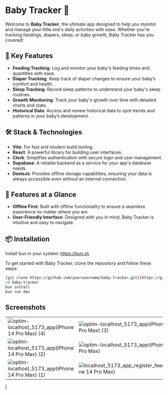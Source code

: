 # Baby Tracker 👶

Welcome to **Baby Tracker**, the ultimate app designed to help you monitor and manage your little one's daily activities with ease. Whether you're tracking feedings, diapers, sleep, or baby growth, Baby Tracker has you covered!

## 🚀 Key Features

- **Feeding Tracking**: Log and monitor your baby's feeding times and quantities with ease.
- **Diaper Tracking**: Keep track of diaper changes to ensure your baby’s comfort and health.
- **Sleep Tracking**: Record sleep patterns to understand your baby's sleep routines.
- **Growth Monitoring**: Track your baby's growth over time with detailed charts and stats.
- **Historical Data**: Access and review historical data to spot trends and patterns in your baby’s development.

## 🛠 Stack & Technologies

- **Vite**: For fast and modern build tooling.
- **React**: A powerful library for building user interfaces.
- **Clerk**: Simplifies authentication with secure login and user management.
- **Supabase**: A reliable backend as a service for your app's database needs.
- **DexieJs**: Provides offline storage capabilities, ensuring your data is always accessible even without an internet connection.

## 🌟 Features at a Glance

- **Offline First**: Built with offline functionality to ensure a seamless experience no matter where you are.
- **User-Friendly Interface**: Designed with you in mind, Baby Tracker is intuitive and easy to navigate.

## 📦 Installation
Install bun in your system: https://bun.sh

To get started with Baby Tracker, clone the repository and follow these steps:

```bash
[git clone https://github.com/yourusername/baby-tracker.git](https://github.com/LuisHCK/baby-tracker.git)
cd baby-tracker
bun install
bun run dev
```

## Screenshots

| | |
| --- | --- |
| ![optim-localhost_5173_app(iPhone 14 Pro Max) (4)](https://github.com/user-attachments/assets/a7c19cf4-9976-4a85-9315-a0fe1b6027b5) | ![optim-localhost_5173_app(iPhone 14 Pro Max) (3)](https://github.com/user-attachments/assets/90c0746b-5e79-4d7a-953b-84893c43942e) |
| ![optim-localhost_5173_app(iPhone 14 Pro Max) (2)](https://github.com/user-attachments/assets/0b3b39af-176c-41eb-992b-19c67940d1bc) | ![optim-localhost_5173_app(iPhone 14 Pro Max)](https://github.com/user-attachments/assets/a001daf2-a1c9-4230-b55b-f89e69641f2b) |
| ![optim-localhost_5173_app(iPhone 14 Pro Max) (1)](https://github.com/user-attachments/assets/e3092160-78d6-4369-8890-7fb10e0d88f0) | ![localhost_5173_app_register_feed(iPhone 14 Pro Max)](https://github.com/user-attachments/assets/ca2e4481-aa7c-4b5e-9c9c-b09c7174d324)
 |
